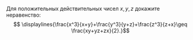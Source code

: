 Для положительных действительных чисел $x, y, z$ докажите неравенство: $$  \displaylines{\frac{x^3}{x+y}+\frac{y^3}{y+z}+\frac{z^3}{z+x}\geq \frac{xy+yz+zx}{2}.}$$